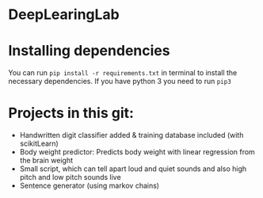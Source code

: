 # DeepLearingLab

# Installing dependencies
You can run `pip install -r requirements.txt` in terminal to install the necessary dependencies. If you have python 3 you need to run `pip3`

# Projects in this git:
* Handwritten digit classifier added & training database included (with scikitLearn)
* Body weight predictor: Predicts body weight with linear regression from the brain weight
* Small script, which can tell apart loud and quiet sounds and also high pitch and low pitch sounds live
* Sentence generator (using markov chains)
